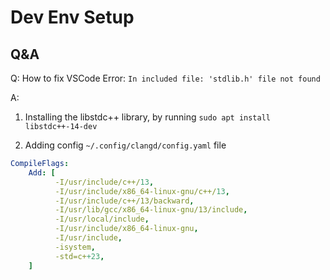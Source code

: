 # Dev Env Setup

## Q&A

Q: How to fix VSCode Error: `In included file: 'stdlib.h' file not found`

A: 
1. Installing the libstdc++ library, by running `sudo apt install libstdc++-14-dev`

2. Adding config `~/.config/clangd/config.yaml` file
```yaml
CompileFlags:
    Add: [
          -I/usr/include/c++/13,
          -I/usr/include/x86_64-linux-gnu/c++/13,
          -I/usr/include/c++/13/backward,
          -I/usr/lib/gcc/x86_64-linux-gnu/13/include,
          -I/usr/local/include,
          -I/usr/include/x86_64-linux-gnu,
          -I/usr/include,
          -isystem,
          -std=c++23,
    ]
```